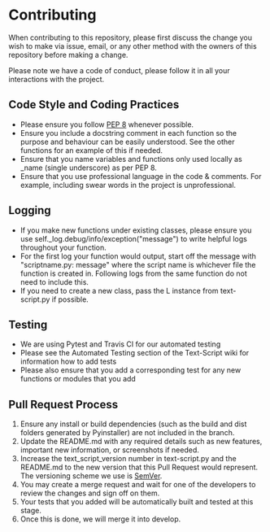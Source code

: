 # Contributing

When contributing to this repository, please first discuss the change you wish to make via issue,
email, or any other method with the owners of this repository before making a change. 

Please note we have a code of conduct, please follow it in all your interactions with the project.

## Code Style and Coding Practices

- Please ensure you follow [PEP 8](https://www.python.org/dev/peps/pep-0008/) whenever possible.
- Ensure you include a docstring comment in each function so the purpose and behaviour can be easily understood. See the other functions for an example of this if needed.
- Ensure that you name variables and functions only used locally as _name (single underscore) as per PEP 8. 
- Ensure that you use professional language in the code & comments. For example, including swear words in the project is unprofessional. 

## Logging

- If you make new functions under existing classes, please ensure you use self._log.debug/info/exception("message") to write helpful logs throughout your function.
- For the first log your function would output, start off the message with "scriptname.py: message" where the script name is whichever file the function is created in. Following logs from the same function do not need to include this.
- If you need to create a new class, pass the L instance from text-script.py if possible. 

## Testing

- We are using Pytest and Travis CI for our automated testing
- Please see the Automated Testing section of the Text-Script wiki for information how to add tests
- Please also ensure that you add a corresponding test for any new functions or modules that you add

## Pull Request Process

1. Ensure any install or build dependencies (such as the build and dist folders generated by Pyinstaller) are not included in the          branch.
2. Update the README.md with any required details such as new features, important new information, or screenshots if needed.
3. Increase the text_script_version number in text-script.py and the README.md to the new version that this
   Pull Request would represent. The versioning scheme we use is [SemVer](http://semver.org/).
4. You may create a merge request and wait for one of the developers to review the changes and sign off on them. 
5. Your tests that you added will be automatically built and tested at this stage.
6. Once this is done, we will merge it into develop.
